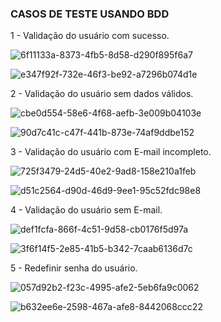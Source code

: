 ### CASOS DE TESTE USANDO BDD

1 - Validação do usuário com sucesso.

![6f11133a-8373-4fb5-8d58-d290f895f6a7](file:///C:/Users/Marcelo%20Esteves/Pictures/Typedown/6f11133a-8373-4fb5-8d58-d290f895f6a7.png)

![e347f92f-732e-46f3-be92-a7296b074d1e](file:///C:/Users/Marcelo%20Esteves/Pictures/Typedown/e347f92f-732e-46f3-be92-a7296b074d1e.png)

2 - Validação do usuário sem dados válidos.

![cbe0d554-58e6-4f68-aefb-3e009b04103e](file:///C:/Users/Marcelo%20Esteves/Pictures/Typedown/cbe0d554-58e6-4f68-aefb-3e009b04103e.png)

![90d7c41c-c47f-441b-873e-74af9ddbe152](file:///C:/Users/Marcelo%20Esteves/Pictures/Typedown/90d7c41c-c47f-441b-873e-74af9ddbe152.png)

3 - Validação do usuário com E-mail incompleto.

![725f3479-24d5-40e2-9ad8-158e210a1feb](file:///C:/Users/Marcelo%20Esteves/Pictures/Typedown/725f3479-24d5-40e2-9ad8-158e210a1feb.png)

![d51c2564-d90d-46d9-9ee1-95c52fdc98e8](file:///C:/Users/Marcelo%20Esteves/Pictures/Typedown/d51c2564-d90d-46d9-9ee1-95c52fdc98e8.png)

4 - Validação do usuário sem E-mail. 

![def1fcfa-866f-4c51-9d58-cb0176f5d97a](file:///C:/Users/Marcelo%20Esteves/Pictures/Typedown/def1fcfa-866f-4c51-9d58-cb0176f5d97a.png)

![3f6f14f5-2e85-41b5-b342-7caab6136d7c](file:///C:/Users/Marcelo%20Esteves/Pictures/Typedown/3f6f14f5-2e85-41b5-b342-7caab6136d7c.png)

5 - Redefinir senha do usuário.

![057d92b2-f23c-4995-afe2-5eb6fa9c0062](file:///C:/Users/Marcelo%20Esteves/Pictures/Typedown/057d92b2-f23c-4995-afe2-5eb6fa9c0062.png)

![b632ee6e-2598-467a-afe8-8442068ccc22](file:///C:/Users/Marcelo%20Esteves/Pictures/Typedown/b632ee6e-2598-467a-afe8-8442068ccc22.png)
